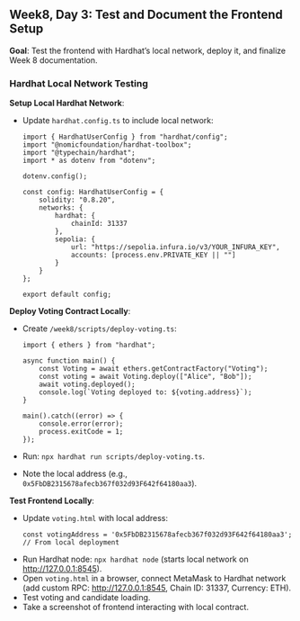 ## Week8, Day 3: Test and Document the Frontend Setup

**Goal**: Test the frontend with Hardhat’s local network, deploy it, and finalize Week 8 documentation.

### Hardhat Local Network Testing

**Setup Local Hardhat Network**:

- Update `hardhat.config.ts` to include local network:

  ```
  import { HardhatUserConfig } from "hardhat/config";
  import "@nomicfoundation/hardhat-toolbox";
  import "@typechain/hardhat";
  import * as dotenv from "dotenv";

  dotenv.config();

  const config: HardhatUserConfig = {
      solidity: "0.8.20",
      networks: {
          hardhat: {
              chainId: 31337
          },
          sepolia: {
              url: "https://sepolia.infura.io/v3/YOUR_INFURA_KEY",
              accounts: [process.env.PRIVATE_KEY || ""]
          }
      }
  };

  export default config;
  ```

**Deploy Voting Contract Locally**:

- Create `/week8/scripts/deploy-voting.ts`:

  ```
  import { ethers } from "hardhat";

  async function main() {
      const Voting = await ethers.getContractFactory("Voting");
      const voting = await Voting.deploy(["Alice", "Bob"]);
      await voting.deployed();
      console.log(`Voting deployed to: ${voting.address}`);
  }

  main().catch((error) => {
      console.error(error);
      process.exitCode = 1;
  });
  ```

- Run: `npx hardhat run scripts/deploy-voting.ts`.
- Note the local address (e.g., `0x5FbDB2315678afecb367f032d93F642f64180aa3`).

**Test Frontend Locally**:

- Update `voting.html` with local address:
  ```
  const votingAddress = '0x5FbDB2315678afecb367f032d93F642f64180aa3'; // From local deployment
  ```
- Run Hardhat node: `npx hardhat node` (starts local network on http://127.0.0.1:8545).
- Open `voting.html` in a browser, connect MetaMask to Hardhat network (add custom RPC: http://127.0.0.1:8545, Chain ID: 31337, Currency: ETH).
- Test voting and candidate loading.
- Take a screenshot of frontend interacting with local contract.
